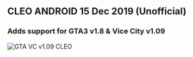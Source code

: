 ## CLEO ANDROID 15 Dec 2019 (Unofficial)
### Adds support for GTA3 v1.8 & Vice City v1.09

![GTA VC v1.09 CLEO](https://raw.githubusercontent.com/3LC/CLEO.ANDROID.Unofficial.Updates/master/15%20Dec%202019/Instructions%20%26%20Info/Screenshots/III-2.png)
